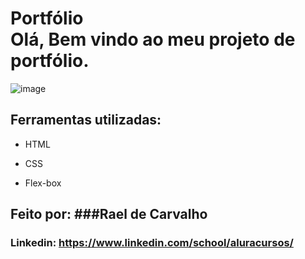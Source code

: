 # Portfólio <br> Olá, Bem vindo ao meu projeto de portfólio.

![image]()

## Ferramentas utilizadas:

* HTML

* CSS

* Flex-box

## Feito por: ###Rael de Carvalho

### Linkedin: https://www.linkedin.com/school/aluracursos/

